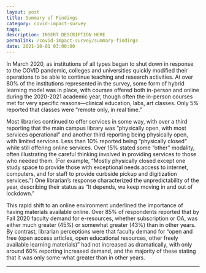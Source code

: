 ```yaml
---
layout: post
title: Summary of Findings
category: covid-impact-survey
tags:
description: INSERT DESCRIPTION HERE 
permalink: /covid-impact-survey/summary-findings
date: 2021-10-01 03:00:00
---
```


In March 2020, as institutions of all types began to shut down in response to the COVID pandemic, colleges and universities quickly modified their operations to be able to continue teaching and research activities. At over 80% of the institutions represented in the survey, some form of hybrid learning model was in place, with courses offered both in-person and online during the 2020-2021 academic year, though often the in-person courses met for very specific reasons—clinical education, labs, art classes. Only 5% reported that classes were “remote only, in real time.”

Most libraries continued to offer services in some way, with over a third reporting that the main campus library was “physically open, with most services operational” and another third reporting being physically open, with limited services. Less than 10% reported being “physically closed” while still offering online services. Over 15% stated some “other” modality, often illustrating the careful thinking involved in providing services to those who needed them. (For example, “Mostly physically closed except one study space to provide those with exceptional needs access to internet, computers, and for staff to provide curbside pickup and digitization services.”) One librarian’s response characterized the unpredictability of the year, describing their status as “It depends, we keep moving in and out of lockdown.”

This rapid shift to an online environment underlined the importance of having materials available online. Over 85% of respondents reported that by Fall 2020 faculty demand for e-resources, whether subscription or OA, was either much greater (45%) or somewhat greater (43%) than in other years. By contrast, librarian perceptions were that faculty demand for “open and free (open access articles, open educational resources, other freely available learning materials)” had not increased as dramatically, with only around 60% reporting increased demand, and the majority of these stating that it was only some-what greater than in other years.


***

